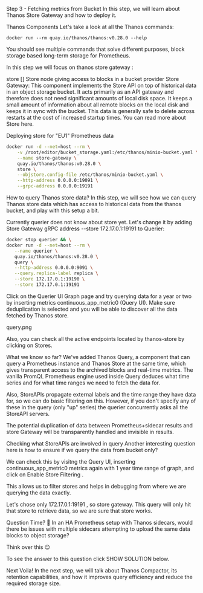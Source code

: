 Step 3 - Fetching metrics from Bucket
In this step, we will learn about Thanos Store Gateway and how to deploy it.

Thanos Components
Let's take a look at all the Thanos commands:

```docker run --rm quay.io/thanos/thanos:v0.28.0 --help```

You should see multiple commands that solve different purposes, block storage based long-term storage for Prometheus.

In this step we will focus on thanos store gateway :

  store [<flags>]
    Store node giving access to blocks in a bucket provider
Store Gateway:
This component implements the Store API on top of historical data in an object storage bucket. It acts primarily as an API gateway and therefore does not need significant amounts of local disk space.
It keeps a small amount of information about all remote blocks on the local disk and keeps it in sync with the bucket. This data is generally safe to delete across restarts at the cost of increased startup times.
You can read more about Store here.

Deploying store for "EU1" Prometheus data
```bash
docker run -d --net=host --rm \
    -v /root/editor/bucket_storage.yaml:/etc/thanos/minio-bucket.yaml \
    --name store-gateway \
    quay.io/thanos/thanos:v0.28.0 \
    store \
    --objstore.config-file /etc/thanos/minio-bucket.yaml \
    --http-address 0.0.0.0:19091 \
    --grpc-address 0.0.0.0:19191
```
How to query Thanos store data?
In this step, we will see how we can query Thanos store data which has access to historical data from the thanos bucket, and play with this setup a bit.

Currently querier does not know about store yet. Let's change it by adding Store Gateway gRPC address --store 172.17.0.1:19191 to Querier:
```bash
docker stop querier && \
docker run -d --net=host --rm \
   --name querier \
   quay.io/thanos/thanos:v0.28.0 \
   query \
   --http-address 0.0.0.0:9091 \
   --query.replica-label replica \
   --store 172.17.0.1:19190 \
   --store 172.17.0.1:19191
```
Click on the Querier UI Graph page and try querying data for a year or two by inserting metrics continuous_app_metric0 (Query UI). Make sure deduplication is selected and you will be able to discover all the data fetched by Thanos store.

query.png

Also, you can check all the active endpoints located by thanos-store by clicking on Stores.

What we know so far?
We've added Thanos Query, a component that can query a Prometheus instance and Thanos Store at the same time, which gives transparent access to the archived blocks and real-time metrics. The vanilla PromQL Prometheus engine used inside Query deduces what time series and for what time ranges we need to fetch the data for.

Also, StoreAPIs propagate external labels and the time range they have data for, so we can do basic filtering on this. However, if you don't specify any of these in the query (only "up" series) the querier concurrently asks all the StoreAPI servers.

The potential duplication of data between Prometheus+sidecar results and store Gateway will be transparently handled and invisible in results.

Checking what StoreAPIs are involved in query
Another interesting question here is how to ensure if we query the data from bucket only?

We can check this by visitng the Query UI, inserting continuous_app_metric0 metrics again with 1 year time range of graph, and click on Enable Store Filtering .

This allows us to filter stores and helps in debugging from where we are querying the data exactly.

Let's chose only 172.17.0.1:19191 , so store gateway. This query will only hit that store to retrieve data, so we are sure that store works.

Question Time? 🤔
In an HA Prometheus setup with Thanos sidecars, would there be issues with multiple sidecars attempting to upload the same data blocks to object storage?

Think over this 😉

To see the answer to this question click SHOW SOLUTION below.

Next
Voila! In the next step, we will talk about Thanos Compactor, its retention capabilities, and how it improves query efficiency and reduce the required storage size.